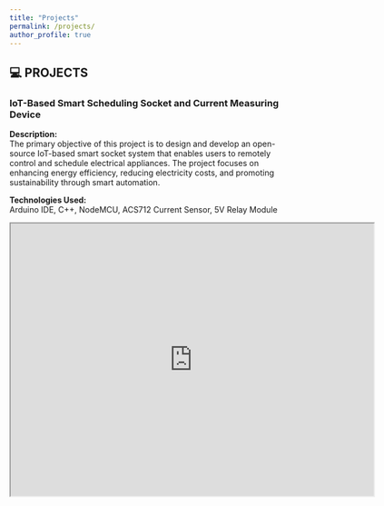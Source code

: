```yaml
---
title: "Projects"
permalink: /projects/
author_profile: true
---
```


## 💻 PROJECTS

### **IoT-Based Smart Scheduling Socket and Current Measuring Device**

**Description:**  
The primary objective of this project is to design and develop an open-source IoT-based smart socket system that enables users to remotely control and schedule electrical appliances. The project focuses on enhancing energy efficiency, reducing electricity costs, and promoting sustainability through smart automation.

**Technologies Used:**  
Arduino IDE, C++, NodeMCU, ACS712 Current Sensor, 5V Relay Module
<iframe src="https://drive.google.com/file/d/1pPQdbH2J0NC-bpNc3Iw-2mlvqfI7F80x/preview" width="640" height="480" allow="autoplay"></iframe>
